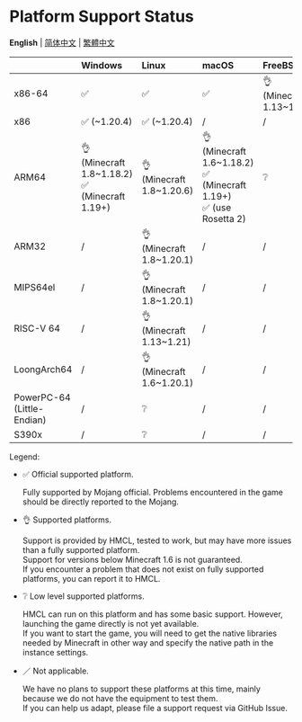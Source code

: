 # Platform Support Status

**English** | [简体中文](PLATFORM_cn.md) | [繁體中文](PLATFORM_tw.md)

|                            | Windows                                           | Linux                     | macOS                                                                  | FreeBSD                  |
|----------------------------|:--------------------------------------------------|:--------------------------|:------------------------------------------------------------------------|:-------------------------|
| x86-64                     | ✅️                                                | ✅️                        | ✅️                                                                      | 👌 (Minecraft 1.13~1.21) |
| x86                        | ✅️ (~1.20.4)                                      | ✅️ (~1.20.4)              | /                                                                       | /                        |
| ARM64                      | 👌 (Minecraft 1.8~1.18.2)<br/>✅ (Minecraft 1.19+) | 👌 (Minecraft 1.8~1.20.6) | 👌 (Minecraft 1.6~1.18.2)<br/>✅ (Minecraft 1.19+)<br/>✅ (use Rosetta 2) | ❔                        |
| ARM32                      | /️                                                | 👌 (Minecraft 1.8~1.20.1) | /                                                                       | /                        |
| MIPS64el                   | /                                                 | 👌 (Minecraft 1.8~1.20.1) | /                                                                       | /                        |
| RISC-V 64                  | /                                                 | 👌 (Minecraft 1.13~1.21)  | /                                                                       | /                        |
| LoongArch64                | /                                                 | 👌 (Minecraft 1.6~1.20.1) | /                                                                       | /                        |
| PowerPC-64 (Little-Endian) | /                                                 | ❔                         | /                                                                       | /                        |
| S390x                      | /                                                 | ❔                         | /                                                                       | /                        |

Legend:

* ✅ Official supported platform.

  Fully supported by Mojang official. Problems encountered in the game should be directly reported to the Mojang.

* 👌 Supported platforms.

  Support is provided by HMCL, tested to work, but may have more issues than a fully supported platform.  
  Support for versions below Minecraft 1.6 is not guaranteed.  
  If you encounter a problem that does not exist on fully supported platforms, you can report it to HMCL.

* ❔ Low level supported platforms.

  HMCL can run on this platform and has some basic support. However, launching the game directly is not yet available.  
  If you want to start the game, you will need to get the native libraries needed by Minecraft in other way and specify the native path in the instance settings.

* ／ Not applicable.

  We have no plans to support these platforms at this time, mainly because we do not have the equipment to test them.  
  If you can help us adapt, please file a support request via GitHub Issue.